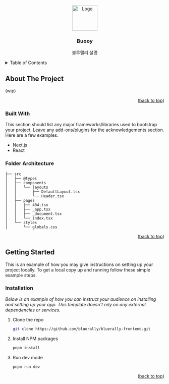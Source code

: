 <a name="readme-top"></a>

<!-- PROJECT LOGO -->
<br />
<div align="center">
  <a href="https://github.com/othneildrew/Best-README-Template">
    <img src="https://blue-rally.s3.ap-northeast-2.amazonaws.com/image/logo.png" alt="Logo" width="80" height="80">
  </a>

  <h3 align="center">Buooy</h3>

  <p align="center">
    블루랠리 설명
  </p>
</div>

<!-- TABLE OF CONTENTS -->
<details>
  <summary>Table of Contents</summary>
  <ol>
    <li>
      <a href="#about-the-project">About The Project</a>
      <ul>
        <li><a href="#built-with">Built With</a></li>
      </ul>
    </li>
    <li>
      <a href="#getting-started">Getting Started</a>
      <ul>
        <li><a href="#installation">Installation</a></li>
      </ul>
    </li>
  </ol>
</details>

<!-- ABOUT THE PROJECT -->

## About The Project

(wip)

<p align="right">(<a href="#readme-top">back to top</a>)</p>

### Built With

This section should list any major frameworks/libraries used to bootstrap your project. Leave any add-ons/plugins for the acknowledgements section. Here are a few examples.

- Next.js
- React

### Folder Architecture

```
├── src
│   ├── @types
│   ├── components
│   │   └── layouts
│   │       ├── DefaultLayout.tsx
│   │       └── Header.tsx
│   ├── pages
│   │   ├── 404.tsx
│   │   ├── _app.tsx
│   │   ├── _document.tsx
│   │   └── index.tsx
│   └── styles
│       └── globals.css
```

<p align="right">(<a href="#readme-top">back to top</a>)</p>

<!-- GETTING STARTED -->

## Getting Started

This is an example of how you may give instructions on setting up your project locally.
To get a local copy up and running follow these simple example steps.

### Installation

_Below is an example of how you can instruct your audience on installing and setting up your app. This template doesn't rely on any external dependencies or services._

1. Clone the repo
   ```sh
   git clone https://github.com/bluerally/bluerally-frontend.git
   ```
2. Install NPM packages
   ```sh
   pnpm install
   ```
3. Run dev mode
   ```sh
   pnpm run dev
   ```

<p align="right">(<a href="#readme-top">back to top</a>)</p>
